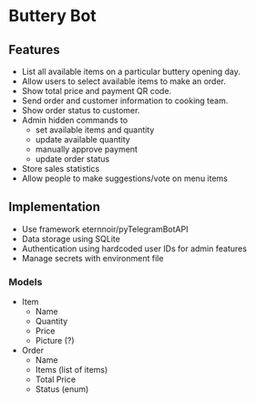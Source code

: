 # Buttery Bot

## Features

- List all available items on a particular buttery opening day.
- Allow users to select available items to make an order.
- Show total price and payment QR code.
- Send order and customer information to cooking team.
- Show order status to customer.
- Admin hidden commands to
    - set available items and quantity
    - update available quantity
    - manually approve payment
    - update order status
- Store sales statistics
- Allow people to make suggestions/vote on menu items

## Implementation

- Use framework eternnoir/pyTelegramBotAPI
- Data storage using SQLite
- Authentication using hardcoded user IDs for admin features
- Manage secrets with environment file

### Models

- Item 
    - Name
    - Quantity
    - Price
    - Picture (?)
- Order 
    - Name
    - Items (list of items)
    - Total Price
    - Status (enum)
